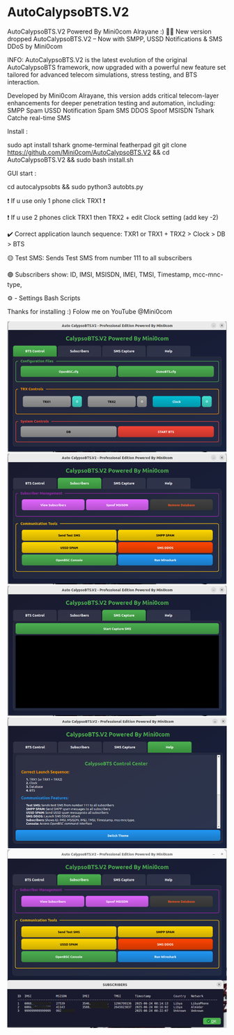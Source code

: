 # AutoCalypsoBTS.V2
AutoCalypsoBTS.V2 Powered By Mini0com Alrayane :) 📱📞
New version dropped AutoCalypsoBTS.V2 – Now with SMPP, USSD Notifications & SMS DDoS by Mini0com

INFO:
AutoCalypsoBTS.V2 is the latest evolution of the original AutoCalypsoBTS framework, now upgraded with a powerful new feature set tailored for advanced telecom simulations, stress testing, and BTS interaction.

Developed by Mini0com Alrayane, this version adds critical telecom-layer enhancements for deeper penetration testing and automation, including: 
SMPP Spam
USSD Notification Spam
SMS DDOS
Spoof MSISDN
Tshark Catche real-time SMS 

Install :

sudo apt install tshark gnome-terminal featherpad git
git clone https://github.com/Mini0com/AutoCalypsoBTS.V2 && cd AutoCalypsoBTS.V2 && sudo bash install.sh

GUI start :

cd autocalypsobts && sudo python3 autobts.py


❗️ If u use only 1 phone click TRX1 ❗️

❗️ If u use 2 phones click TRX1 then TRX2 + edit Clock setting (add key -2) 

✔️ Correct application launch sequence: TXR1 or TRX1 + TRX2 > Clock > DB > BTS

🟡 Test SMS: Sends Test SMS from number 111 to all subscribers

🟣 Subscribers show: ID, IMSI, MSISDN, IMEI, TMSI, Timestamp, mcc-mnc-type, 

⚙️ - Settings Bash Scripts


Thanks for installing :) Folow me on YouTube @Mini0com

![image alt](https://github.com/Mini0com/AutoCalypsoBTS.V2/blob/c41ec2d85c3632b6e0be9a1140fa27a787a42577/AutoCalypsoBTS.V2/AutoCalypso.V2.png)
![image alt](https://github.com/Mini0com/AutoCalypsoBTS.V2/blob/4bc8fd04560b6a575ca48d9c899cb9c0992e734a/AutoCalypsoBTS.V2/AutoCalypso.V2(2).png)
![image alt](https://github.com/Mini0com/AutoCalypsoBTS.V2/blob/4bc8fd04560b6a575ca48d9c899cb9c0992e734a/AutoCalypsoBTS.V2/AutoCalypso.V2(3).png)
![image alt](https://github.com/Mini0com/AutoCalypsoBTS.V2/blob/94870fdddeb331e3b5011f09d7b15156752ed8f6/AutoCalypsoBTS.V2/AutoCalypso.V2(4).png)
![image alt](https://github.com/Mini0com/AutoCalypsoBTS.V2/blob/4bc8fd04560b6a575ca48d9c899cb9c0992e734a/AutoCalypsoBTS.V2/AutoCalypso.V2(5).png)
